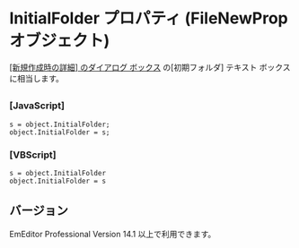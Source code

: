 # InitialFolder プロパティ (FileNewProp オブジェクト)

[\[新規作成時の詳細\] のダイアログ ボックス](../../dlg/properties/file/new_details/index) の\[初期フォルダ\] テキスト ボックスに相当します。

## 

### \[JavaScript\]

```
s = object.InitialFolder;
object.InitialFolder = s;
```

### \[VBScript\]

```
s = object.InitialFolder
object.InitialFolder = s
```

## バージョン

EmEditor Professional Version 14.1 以上で利用できます。
